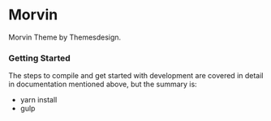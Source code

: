 # Morvin #

Morvin Theme by Themesdesign.

### Getting Started ###

The steps to compile and get started with development are covered in detail in documentation mentioned above, but the summary is:

- yarn install
- gulp

 